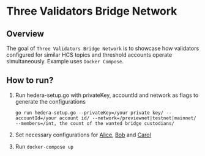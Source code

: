 # Three Validators Bridge Network

## Overview

The goal of `Three Validators Bridge Network` is to showcase how validators configured
for similar HCS topics and threshold accounts operate simultaneously.
Example uses `Docker Compose`.

## How to run?

1. Run hedera-setup.go with privateKey, accountId and network as flags to generate the configurations

    `go run hedera-setup.go --privateKey=/your private key/ --accountId=/your account id/ --network=/previewnet|testnet|mainnet/ --members=/int, the count of the wanted bridge custodians/`

2. Set necessary configurations for [Alice](./alice/config), [Bob](./bob/config)
   and [Carol](./carol/config)
3. Run `docker-compose up`
